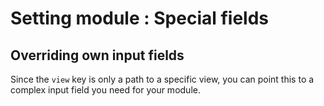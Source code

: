 # Setting module : Special fields

## Overriding own input fields

Since the `view` key is only a path to a specific view, you can point this to a complex input field you need for your module.
